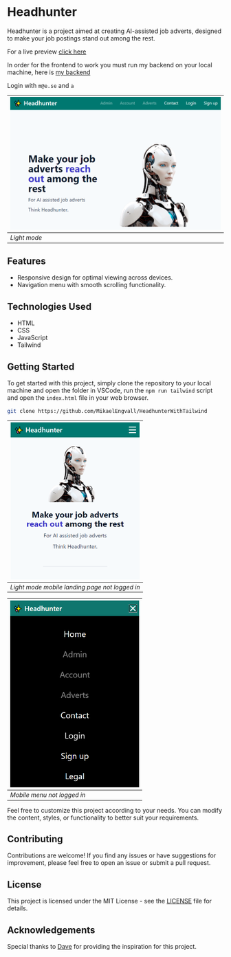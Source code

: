 # Headhunter

Headhunter is a project aimed at creating AI-assisted job adverts, designed to make your job postings stand out among the rest.

For a live preview [click here](https://headhunter.onrender.com/)

In order for the frontend to work you must run my backend on your local machine, here is [my backend](https://github.com/MikaelEngvall/headhunter-backend)

Login with `m@e.se` and `a`

| <img src="https://github.com/MikaelEngvall/HeadhunterTailwindCSS/blob/main/build/img/headhunter_tailwind_desktop.png" width="500" height="auto" alt="image"> |
| --- |
| *Light mode* |


## Features

- Responsive design for optimal viewing across devices.
- Navigation menu with smooth scrolling functionality.

## Technologies Used

- HTML
- CSS
- JavaScript
- Tailwind

## Getting Started

To get started with this project, simply clone the repository to your local machine and open the folder in VSCode, 
run the `npm run tailwind` script and open the `index.html` file in your web browser.

```bash
git clone https://github.com/MikaelEngvall/HeadhunterWithTailwind
```

| <img src="https://github.com/MikaelEngvall/HeadhunterTailwindCSS/blob/main/build/img/headhunter_tailwind_mobile_landing_page.png" width="300" height="auto" alt="image"> |
| --- |
| *Light mode mobile landing page not logged in* |

| <img src="https://github.com/MikaelEngvall/HeadhunterTailwindCSS/blob/main/build/img/headhunter_tailwind_mobile_menu.png" width="300" height="auto" alt="image"> |
| --- |
| *Mobile menu not logged in* |

Feel free to customize this project according to your needs. You can modify the content, styles, or functionality to better suit your requirements.

## Contributing
Contributions are welcome! If you find any issues or have suggestions for improvement, please feel free to open an issue or submit a pull request.

## License
This project is licensed under the MIT License - see the [LICENSE](https://opensource.org/license/mit) file for details.

## Acknowledgements
Special thanks to [Dave](https://www.youtube.com/@DaveGrayTeachesCode) for providing the inspiration for this project.

